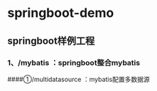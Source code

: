 # springboot-demo
## springboot样例工程
### 1、/mybatis ：springboot整合mybatis 

 ####①/multidatasource ：mybatis配置多数据源 
